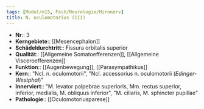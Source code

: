 ```yaml
---
tags: [Modul/m15, Fach/Neurologie/Hirnnerv]
title: N. oculomotorius (III)
---
```

- **Nr**:: 3
- **Kerngebiete**:: [[Mesencephalon]]
- **Schädeldurchtritt**:: Fissura orbitalis superior
- **Qualität**:: [[Allgemeine Somatoefferenzen]], [[Allgemeine Visceroefferenzen]]
- **Funktion**:: [[Augenbewegung]], [[Parasympathikus]]
- **Kern**:: "Ncl. n. oculomotorii", "Ncl. accessorius n. oculomotorii (*Edinger-Westphal*)"
- **Innerviert**:: "M. levator palpebrae superioris, Mm. rectus superior, inferior, medialis, M. obliquus inferior", "M. ciliaris, M. sphincter pupillae"
- **Pathologie**:: [[Oculomotoriusparese]]
